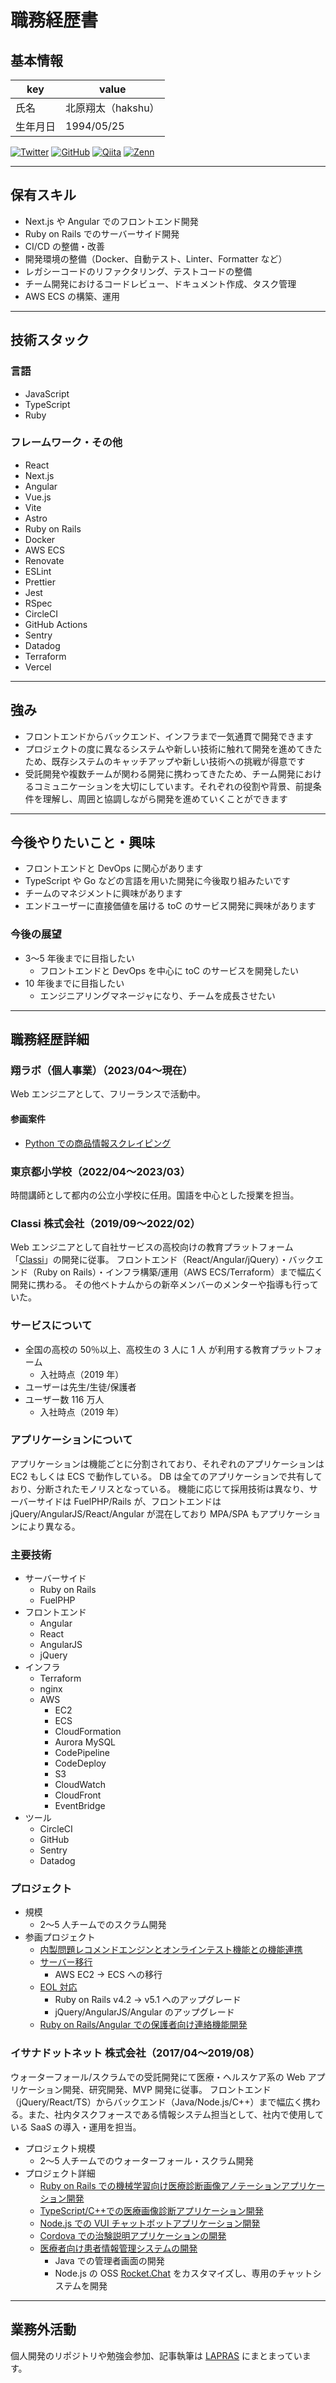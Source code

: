 # 職務経歴書

## 基本情報

| key      | value              |
| -------- | ------------------ |
| 氏名     | 北原翔太（hakshu） |
| 生年月日 | 1994/05/25         |

<p>
  <a href="https://twitter.com/hakshu25" target="_blank" rel="noreferrer"><img src='https://img.shields.io/twitter/url?url=https%3A%2F%2Ftwitter.com%2Fhakshu25&label=%40hakshu25' alt='Twitter'/></a>
  <a href="https://github.com/hakshu25" target="_blank" rel="noreferrer"><img src='https://img.shields.io/badge/hakshu25--lightgrey.svg?style=social&logo=github' alt='GitHub'/></a>
  <a href="https://qiita.com/hakshu" target="_blank" rel="noreferrer"><img src='https://img.shields.io/badge/hakshu--lightgrey.svg?style=social&logo=qiita' alt='Qiita'/></a>
  <a href="https://zenn.dev/hakshu" target="_blank" rel="noreferrer"><img src='https://img.shields.io/badge/hakshu--lightgrey.svg?style=social&logo=zenn' alt='Zenn'/></a>
</p>

---

## 保有スキル

- Next.js や Angular でのフロントエンド開発
- Ruby on Rails でのサーバーサイド開発
- CI/CD の整備・改善
- 開発環境の整備（Docker、自動テスト、Linter、Formatter など）
- レガシーコードのリファクタリング、テストコードの整備
- チーム開発におけるコードレビュー、ドキュメント作成、タスク管理
- AWS ECS の構築、運用

---

## 技術スタック

### 言語

- JavaScript
- TypeScript
- Ruby

### フレームワーク・その他

- React
- Next.js
- Angular
- Vue.js
- Vite
- Astro
- Ruby on Rails
- Docker
- AWS ECS
- Renovate
- ESLint
- Prettier
- Jest
- RSpec
- CircleCI
- GitHub Actions
- Sentry
- Datadog
- Terraform
- Vercel

---

## 強み

- フロントエンドからバックエンド、インフラまで一気通貫で開発できます
- プロジェクトの度に異なるシステムや新しい技術に触れて開発を進めてきたため、既存システムのキャッチアップや新しい技術への挑戦が得意です
- 受託開発や複数チームが関わる開発に携わってきたため、チーム開発におけるコミュニケーションを大切にしています。それぞれの役割や背景、前提条件を理解し、周囲と協調しながら開発を進めていくことができます

---

## 今後やりたいこと・興味

- フロントエンドと DevOps に関心があります
- TypeScript や Go などの言語を用いた開発に今後取り組みたいです
- チームのマネジメントに興味があります
- エンドユーザーに直接価値を届ける toC のサービス開発に興味があります

### 今後の展望

- 3〜5 年後までに目指したい
  - フロントエンドと DevOps を中心に toC のサービスを開発したい
- 10 年後までに目指したい
  - エンジニアリングマネージャになり、チームを成長させたい

---

## 職務経歴詳細

### 翔ラボ（個人事業）（2023/04〜現在）

Web エンジニアとして、フリーランスで活動中。

#### 参画案件

- [Python での商品情報スクレイピング](https://hakshu25.github.io/resume/career/freelance/about.html#%E5%95%86%E5%93%81%E6%83%85%E5%A0%B1%E3%82%B9%E3%82%AF%E3%83%AC%E3%82%A4%E3%83%94%E3%83%B3%E3%82%B0-202304-202305)

### 東京都小学校（2022/04〜2023/03）

時間講師として都内の公立小学校に任用。国語を中心とした授業を担当。

### Classi 株式会社（2019/09〜2022/02）

Web エンジニアとして自社サービスの高校向けの教育プラットフォーム「[Classi](https://classi.jp/)」の開発に従事。
フロントエンド（React/Angular/jQuery）・バックエンド（Ruby on Rails）・インフラ構築/運用（AWS ECS/Terraform）まで幅広く開発に携わる。
その他ベトナムからの新卒メンバーのメンターや指導も行っていた。

### サービスについて

- 全国の高校の 50％以上、高校生の 3 人に 1 人 が利用する教育プラットフォーム
  - 入社時点（2019 年）
- ユーザーは先生/生徒/保護者
- ユーザー数 116 万人
  - 入社時点（2019 年）

### アプリケーションについて

アプリケーションは機能ごとに分割されており、それぞれのアプリケーションは EC2 もしくは ECS で動作している。
DB は全てのアプリケーションで共有しており、分断されたモノリスとなっている。
機能に応じて採用技術は異なり、サーバーサイドは FuelPHP/Rails が、フロントエンドは jQuery/AngularJS/React/Angular が混在しており MPA/SPA もアプリケーションにより異なる。

### 主要技術

- サーバーサイド
  - Ruby on Rails
  - FuelPHP
- フロントエンド
  - Angular
  - React
  - AngularJS
  - jQuery
- インフラ
  - Terraform
  - nginx
  - AWS
    - EC2
    - ECS
    - CloudFormation
    - Aurora MySQL
    - CodePipeline
    - CodeDeploy
    - S3
    - CloudWatch
    - CloudFront
    - EventBridge
- ツール
  - CircleCI
  - GitHub
  - Sentry
  - Datadog

### プロジェクト

- 規模
  - 2〜5 人チームでのスクラム開発
- 参画プロジェクト
  - [内製問題レコメンドエンジンとオンラインテスト機能との機能連携](https://hakshu25.github.io/resume/career/classi/about.html#%E5%86%85%E8%A3%BD%E5%95%8F%E9%A1%8C%E3%83%AC%E3%82%B3%E3%83%A1%E3%83%B3%E3%83%89%E3%82%A8%E3%83%B3%E3%82%B8%E3%83%B3%E3%81%A8%E3%82%AA%E3%83%B3%E3%83%A9%E3%82%A4%E3%83%B3%E3%83%86%E3%82%B9%E3%83%88%E6%A9%9F%E8%83%BD%E3%81%A8%E3%81%AE%E6%A9%9F%E8%83%BD%E9%80%A3%E6%90%BA-202010-202202)
  - [サーバー移行](https://hakshu25.github.io/resume/career/classi/about.html#%E3%82%B5%E3%83%BC%E3%83%90%E3%83%BC%E7%A7%BB%E8%A1%8C-202006-202010)
    - AWS EC2 → ECS への移行
  - [EOL 対応](https://hakshu25.github.io/resume/career/classi/about.html#eol-%E5%AF%BE%E5%BF%9C-202004-202009)
    - Ruby on Rails v4.2 → v5.1 へのアップグレード
    - jQuery/AngularJS/Angular のアップグレード
  - [Ruby on Rails/Angular での保護者向け連絡機能開発](https://hakshu25.github.io/resume/career/classi/about.html#%E4%BF%9D%E8%AD%B7%E8%80%85%E5%90%91%E3%81%91%E9%80%A3%E7%B5%A1%E6%A9%9F%E8%83%BD%E9%96%8B%E7%99%BA-201909-202004)

### イサナドットネット 株式会社（2017/04〜2019/08）

ウォーターフォール/スクラムでの受託開発にて医療・ヘルスケア系の Web アプリケーション開発、研究開発、MVP 開発に従事。
フロントエンド（jQuery/React/TS）からバックエンド（Java/Node.js/C++）まで幅広く携わる。また、社内タスクフォースである情報システム担当として、社内で使用している SaaS の導入・運用を担当。

- プロジェクト規模
  - 2〜5 人チームでのウォーターフォール・スクラム開発
- プロジェクト詳細
  - [Ruby on Rails での機械学習向け医療診断画像アノテーションアプリケーション開発](https://hakshu25.github.io/resume/career/isana/about.html#%E6%A9%9F%E6%A2%B0%E5%AD%A6%E7%BF%92%E5%90%91%E3%81%91%E5%8C%BB%E7%99%82%E8%A8%BA%E6%96%AD%E7%94%BB%E5%83%8F%E3%82%A2%E3%83%8E%E3%83%86%E3%83%BC%E3%82%B7%E3%83%A7%E3%83%B3%E3%82%A2%E3%83%97%E3%83%AA%E3%82%B1%E3%83%BC%E3%82%B7%E3%83%A7%E3%83%B3-201903-201908)
  - [TypeScript/C++での医療画像診断アプリケーション開発](https://hakshu25.github.io/resume/career/isana/about.html#%E5%8C%BB%E7%99%82%E7%94%BB%E5%83%8F%E8%A8%BA%E6%96%AD%E3%82%A2%E3%83%97%E3%83%AA%E3%82%B1%E3%83%BC%E3%82%B7%E3%83%A7%E3%83%B3%E9%96%8B%E7%99%BA-201808-201903)
  - [Node.js での VUI チャットボットアプリケーション開発](https://hakshu25.github.io/resume/career/isana/about.html#vui-%E3%83%81%E3%83%A3%E3%83%83%E3%83%88%E3%83%9C%E3%83%83%E3%83%88%E3%82%A2%E3%83%97%E3%83%AA%E3%82%B1%E3%83%BC%E3%82%B7%E3%83%A7%E3%83%B3%E9%96%8B%E7%99%BA-201803-09)
  - [Cordova での治験説明アプリケーションの開発](https://hakshu25.github.io/resume/career/isana/about.html#%E6%B2%BB%E9%A8%93%E8%AA%AC%E6%98%8E%E3%82%A2%E3%83%97%E3%83%AA%E3%82%B1%E3%83%BC%E3%82%B7%E3%83%A7%E3%83%B3-201711-201802)
  - [医療者向け患者情報管理システムの開発](https://hakshu25.github.io/resume/career/isana/about.html#%E5%8C%BB%E7%99%82%E8%80%85%E5%90%91%E3%81%91%E6%82%A3%E8%80%85%E6%83%85%E5%A0%B1%E7%AE%A1%E7%90%86%E3%82%B7%E3%82%B9%E3%83%86%E3%83%A0%E3%81%AE%E9%96%8B%E7%99%BA-201704-201803)
    - Java での管理者画面の開発
    - Node.js の OSS [Rocket.Chat](https://www.rocket.chat/) をカスタマイズし、専用のチャットシステムを開発

---

## 業務外活動

個人開発のリポジトリや勉強会参加、記事執筆は [LAPRAS](https://lapras.com/public/WBVHFUW) にまとまっています。

